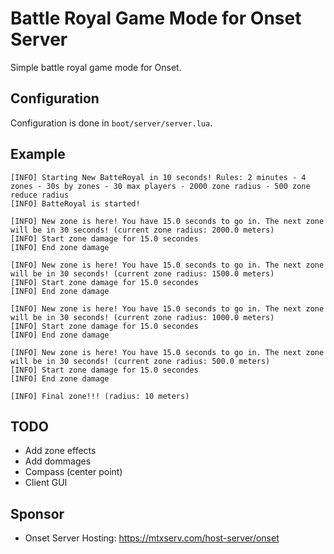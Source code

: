 # Battle Royal Game Mode for Onset Server

Simple battle royal game mode for Onset.

## Configuration

Configuration is done in `boot/server/server.lua`.

## Example

```
[INFO] Starting New BatteRoyal in 10 seconds! Rules: 2 minutes - 4 zones - 30s by zones - 30 max players - 2000 zone radius - 500 zone reduce radius
[INFO] BatteRoyal is started!

[INFO] New zone is here! You have 15.0 seconds to go in. The next zone will be in 30 seconds! (current zone radius: 2000.0 meters)
[INFO] Start zone damage for 15.0 secondes
[INFO] End zone damage

[INFO] New zone is here! You have 15.0 seconds to go in. The next zone will be in 30 seconds! (current zone radius: 1500.0 meters)
[INFO] Start zone damage for 15.0 secondes
[INFO] End zone damage

[INFO] New zone is here! You have 15.0 seconds to go in. The next zone will be in 30 seconds! (current zone radius: 1000.0 meters)
[INFO] Start zone damage for 15.0 secondes
[INFO] End zone damage

[INFO] New zone is here! You have 15.0 seconds to go in. The next zone will be in 30 seconds! (current zone radius: 500.0 meters)
[INFO] Start zone damage for 15.0 secondes
[INFO] End zone damage

[INFO] Final zone!!! (radius: 10 meters)
```

## TODO

* Add zone effects
* Add dommages
* Compass (center point)
* Client GUI

## Sponsor

* Onset Server Hosting: https://mtxserv.com/host-server/onset
